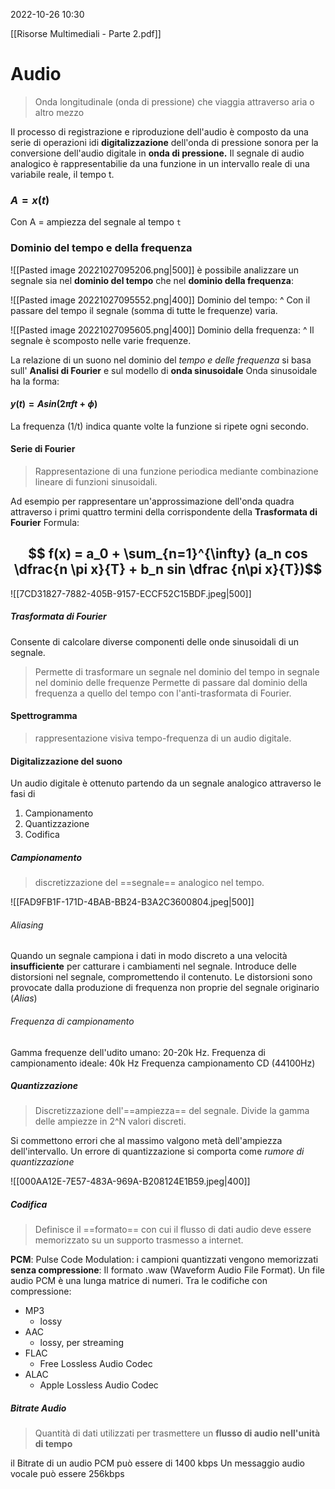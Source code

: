 2022-10-26 10:30

[[Risorse Multimediali - Parte 2.pdf]]
# Audio
 > Onda longitudinale (onda di pressione) che viaggia attraverso aria o altro mezzo

Il processo di registrazione e riproduzione dell'audio è composto da una serie di operazioni idi **digitalizzazione** dell'onda di pressione sonora per la conversione dell'audio digitale in **onda di pressione.** 
Il segnale di audio analogico è rappresentabilie da una funzione in un intervallo reale di una variabile reale, il tempo t. 
### $A = x(t)$ 
Con A = ampiezza del segnale al tempo  `t`

### Dominio del tempo e della frequenza 

![[Pasted image 20221027095206.png|500]]
è possibile analizzare un segnale sia nel **dominio del tempo** che nel **dominio della frequenza**:

![[Pasted image 20221027095552.png|400]]
Dominio del tempo: ^  Con il passare del tempo il segnale (somma di tutte le frequenze) varia. 

![[Pasted image 20221027095605.png|400]]
Dominio della frequenza: ^ Il segnale è scomposto nelle varie frequenze. 

La relazione di un suono nel dominio del *tempo e delle frequenza* si basa sull' **Analisi di Fourier** e sul modello di **onda sinusoidale**
Onda sinusoidale ha la forma: 
####  $y(t) = Asin(2\pi ft + \phi)$
La frequenza (1/t) indica quante volte la funzione si ripete ogni secondo.

#### Serie di Fourier
> Rappresentazione di una funzione periodica mediante combinazione lineare di funzioni sinusoidali. 

Ad esempio per rappresentare un'approssimazione dell'onda quadra attraverso i primi quattro termini della corrispondente della **Trasformata di Fourier**
Formula: 

## $$ f(x) = a_0 + \sum_{n=1}^{\infty} (a_n cos \dfrac{n \pi x}{T} + b_n sin \dfrac {n\pi x}{T})$$
![[7CD31827-7882-405B-9157-ECCF52C15BDF.jpeg|500]]


##### Trasformata di Fourier 
Consente di calcolare diverse componenti delle onde sinusoidali di un segnale. 
> Permette di trasformare un segnale nel dominio del tempo in segnale nel dominio delle frequenze 
> Permette di passare dal dominio della frequenza a quello del tempo con l'anti-trasformata di Fourier. 

#### Spettrogramma
> rappresentazione visiva tempo-frequenza di un audio digitale. 

#### Digitalizzazione del suono
Un audio digitale è ottenuto partendo da un segnale analogico attraverso le fasi di 
1. Campionamento 
2. Quantizzazione
3. Codifica


##### Campionamento
> discretizzazione del ==segnale== analogico nel tempo. 

![[FAD9FB1F-171D-4BAB-BB24-B3A2C3600804.jpeg|500]]
###### Aliasing 
Quando un segnale campiona i dati in modo discreto a una velocità **insufficiente** per catturare i cambiamenti nel segnale. Introduce delle distorsioni nel segnale, compromettendo il contenuto. 
Le distorsioni sono provocate dalla produzione di frequenza non proprie del segnale originario (*Alias*)
###### Frequenza di campionamento 
Gamma frequenze dell'udito umano: 20-20k Hz. 
Frequenza di campionamento ideale: 40k Hz
Frequenza campionamento CD (44100Hz)

##### Quantizzazione
> Discretizzazione dell'==ampiezza== del segnale. Divide la gamma delle ampiezze in 2^N valori discreti. 

Si commettono errori che al massimo valgono metà dell'ampiezza dell'intervallo. Un errore di quantizzazione si comporta come *rumore di quantizzazione*

![[000AA12E-7E57-483A-969A-B208124E1B59.jpeg|400]]

##### Codifica
> Definisce il ==formato== con cui il flusso di dati audio deve essere memorizzato su un supporto trasmesso a internet.

**PCM**: Pulse Code Modulation: i campioni quantizzati vengono memorizzati **senza compressione**: Il formato .waw (Waveform Audio File Format). Un file audio PCM è una lunga matrice di numeri. 
Tra le codifiche con compressione: 
- MP3
	- lossy
- AAC
	- lossy, per streaming
- FLAC
	- Free Lossless Audio Codec
- ALAC
	- Apple Lossless Audio Codec

##### Bitrate Audio
> Quantità di dati utilizzati per trasmettere un **flusso di audio nell'unità di tempo**

il Bitrate di un audio PCM può essere di 1400 kbps
Un messaggio audio vocale può essere 256kbps
